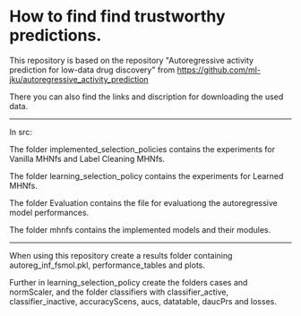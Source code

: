 # How to find find trustworthy predictions.

This repository is based on the repository "Autoregressive activity prediction for low-data drug discovery" from  https://github.com/ml-jku/autoregressive_activity_prediction

There you can also find the links and discription for downloading the used data.

------------------------------------------------------------------------------------------------------------------

In src:

The folder implemented_selection_policies contains the experiments for Vanilla MHNfs and Label Cleaning MHNfs.

The folder learning_selection_policy contains the experiments for Learned MHNfs.

The folder Evaluation contains the file for evaluationg the autoregressive model performances.

The folder mhnfs contains the implemented models and their modules.

------------------------------------------------------------------------------------------------------------------

When using this repository create a results folder containing autoreg_inf_fsmol.pkl, performance_tables and plots.

Further in learning_selection_policy create the folders cases and normScaler, and the folder classifiers with classifier_active, classifier_inactive, accuracyScens, aucs, datatable, daucPrs and losses.

